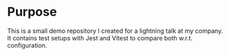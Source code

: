 Purpose
=======

This is a small demo repository I created for a lightning talk at my company. It contains test setups with Jest and Vitest to compare both w.r.t. configuration.
